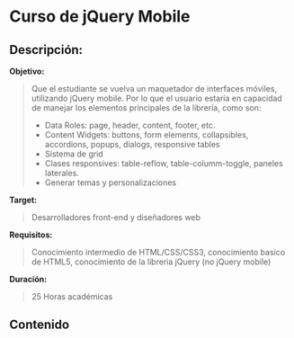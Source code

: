 Curso de jQuery Mobile
======================

## Descripción:

**Objetivo:**

> Que el estudiante se vuelva un maquetador de interfaces móviles, utilizando jQuery mobile. Por lo que el usuario estaría en capacidad de manejar los elementos principales de la librería, como son:
>
>* Data Roles:  page, header, content, footer, etc.
>* Content Widgets: buttons, form elements, collapsibles, accordions, popups, dialogs, responsive tables
>* Sistema de grid
>* Clases responsives: table-reflow, table-columm-toggle, paneles laterales.
>* Generar temas y personalizaciones

**Target:**

> Desarrolladores front-end y diseñadores web

**Requisitos:**

> Conocimiento intermedio de HTML/CSS/CSS3, conocimiento basico de HTML5, conocimiento de la libreria jQuery (no jQuery mobile)

**Duración:**

> 25 Horas académicas

## Contenido